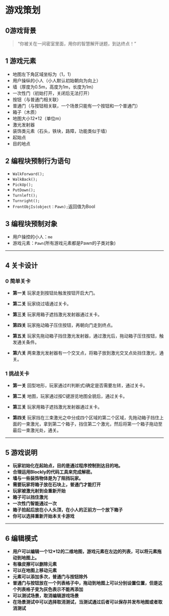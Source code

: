 ﻿# 游戏策划

## 0游戏背景

>“你被关在一间密室里面，用你的智慧解开谜题，到达终点！”

## 1 游戏元素

- 地图左下角区域坐标为（1，1）
- 用户操纵的小人（小人默认初始朝向为向上）
- 墙（厚度为0.5m，高度为1m，长度为1m）
- 一次性门（初始打开，关闭后无法打开）
- 按钮（与普通门相关联）
- 普通门（与按钮相关联，一个场景只能有一个按钮和一个普通门）
- 箱子（木质）
- 地图大小12*12（单位m）
- 激光发射器
- 装饰类元素（石头，铁块，路障，功能类似于墙）
- 起始点
- 目的地点

## 2 编程块预制行为语句

- `WalkForward();`
- `WalkBack();`
- `PickUp();`
- `PutDown();`
- `Turnleft();`
- `Turnright();`
- `FrontObjIs(object：Pawn);`返回值为Bool

## 3 编程块预制对象

- 用户操控的小人：`me`
- 游戏元素：`Pawn`(所有游戏元素都是Pawn的子类对象)

***

## 4 关卡设计

### 0 简单关卡

- **第一关**
    玩家走到按钮处触发按钮开启大门。

- **第二关**
    玩家绕过墙通过关卡。

- **第三关**
    玩家用箱子遮挡激光发射器通过关卡。

- **第四关**
    玩家拖动箱子压住按钮，再朝向门走到终点。

- **第五关**
    玩家先拖动箱子挡住激光发射器，通过激光后，拖动箱子压住按钮，触发通关条件。

- **第六关**
    两束激光发射器有一个交叉点，将箱子放到激光交叉点处挡住激光，通关。

### 1 挑战关卡

- **第一关**
    回型地形，玩家通过if(判断式)确定是否需要左转，通过关卡。

- **第二关**
    地图，玩家通过按C键游览地图全貌后，通过关卡。

- **第三关**
    玩家用箱子遮挡激光发射器通过关卡。

- **第四关**
    玩家挡在三束激光之中分成四个区域的第二个区域，先拖动箱子挡住上面的一束激光，拿到第二个箱子，挡住第二个激光，然后将第一个箱子拖动至最后一束激光处，通关。

***

## 5 游戏说明

- **玩家初始化在起始点，目的是通过程序控制到达目的地。**
- **合理运用Blockly的代码工具来完成解密。**
- **墙与一些装饰物体是为了阻挡玩家。**
- **需要玩家将箱子放在石块上，普通门才能打开**
- **玩家被激光射到会重新开始**
- **箱子可以挡住激光**
- **一次性门智能通过一次**
- **箱子拾起后放在小人头顶，在小人的正前方一个放下箱子**
- **你可以选择重新开始本关卡游戏**

***

## 6 编辑模式

- **用户可以编辑一个12*12的二维地图，游戏元素在左边的列表，可以将元素拖动到地图上。**
- **有橡皮擦可以删除元素**
- **可以在地图上移动元素**
- **元素可以添加多次，普通门与按钮除外**
- **普通门与按钮放在一个列表格子中，拖动到地图上可以分别设置位置，但是这个列表格子变为灰色表示不能再添加**
- **可以测试场景，取消编辑游戏场景**
- **在场景测试中可以选择取消测试，当测试通过后者可以保存并发布地图或者取消测试**
